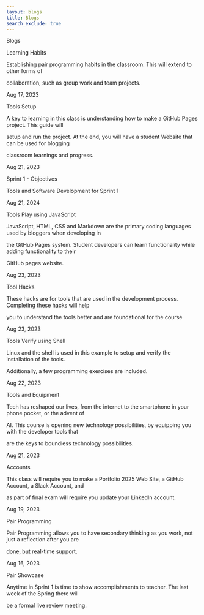 ```yaml
---
layout: blogs 
title: Blogs
search_exclude: true
---
```

Blogs

Learning Habits

Establishing pair programming habits in the classroom. This will extend to other forms of 

collaboration, such as group work and team projects.


Aug 17, 2023


Tools Setup

A key to learning in this class is understanding how to make a GitHub Pages project. This guide will 

setup and run the project. At the end, you will have a student Website that can be used for blogging 

classroom learnings and progress.


Aug 21, 2023


Sprint 1 - Objectives

Tools and Software Development for Sprint 1


Aug 21, 2024

Tools Play using JavaScript

JavaScript, HTML, CSS and Markdown are the primary coding languages used by bloggers when developing in 

the GitHub Pages system. Student developers can learn functionality while adding functionality to their 

GitHub pages website.


Aug 23, 2023


Tool Hacks

These hacks are for tools that are used in the development process. Completing these hacks will help 

you to understand the tools better and are foundational for the course


Aug 23, 2023

Tools Verify using Shell

Linux and the shell is used in this example to setup and verify the installation of the tools. 

Additionally, a few programming exercises are included.


Aug 22, 2023


Tools and Equipment

Tech has reshaped our lives, from the internet to the smartphone in your phone pocket, or the advent of 

AI. This course is opening new technology possibilities, by equipping you with the developer tools that 

are the keys to boundless technology possibilities.

Aug 21, 2023


Accounts

This class will require you to make a Portfolio 2025 Web Site, a GitHub Account, a Slack Account, and 

as part of final exam will require you update your LinkedIn account.


Aug 19, 2023

Pair Programming

Pair Programming allows you to have secondary thinking as you work, not just a reflection after you are 

done, but real-time support.


Aug 16, 2023

Pair Showcase

Anytime in Sprint 1 is time to show accomplishments to teacher. The last week of the Spring there will 

be a formal live review meeting.

